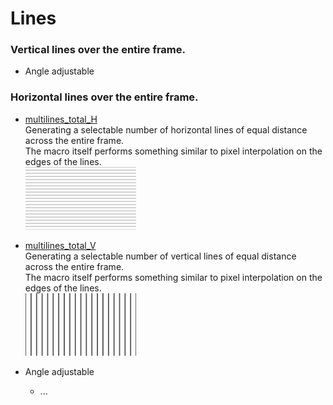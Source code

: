 # Lines

### Vertical lines over the entire frame.
   - Angle adjustable

### Horizontal lines over the entire frame.
  - [multilines_total_H](multilines_total_H.md)  
     Generating a selectable number of horizontal lines of equal distance across the entire frame.  
     The macro itself performs something similar to pixel interpolation on the edges of the lines.  
     [![](images/multilines_total_H-thumbnail.png)](images/multilines_total_H.png)  
     
  - [multilines_total_V](multilines_total_V.md)  
     Generating a selectable number of vertical lines of equal distance across the entire frame.  
     The macro itself performs something similar to pixel interpolation on the edges of the lines.  
     [![](images/multilines_total_V-thumbnail.png)](images/multilines_total_V.png)
   

  - Angle adjustable
     - ...
